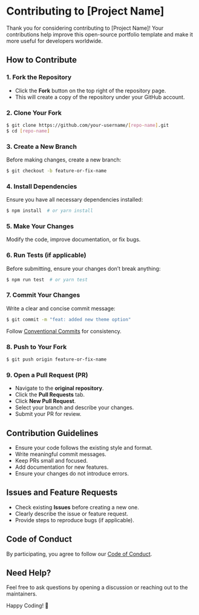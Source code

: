# Contributing to [Project Name]

Thank you for considering contributing to [Project Name]! Your contributions help improve this open-source portfolio template and make it more useful for developers worldwide.

## How to Contribute

### 1. Fork the Repository
- Click the **Fork** button on the top right of the repository page.
- This will create a copy of the repository under your GitHub account.

### 2. Clone Your Fork
```sh
$ git clone https://github.com/your-username/[repo-name].git
$ cd [repo-name]
```

### 3. Create a New Branch
Before making changes, create a new branch:
```sh
$ git checkout -b feature-or-fix-name
```

### 4. Install Dependencies
Ensure you have all necessary dependencies installed:
```sh
$ npm install  # or yarn install
```

### 5. Make Your Changes
Modify the code, improve documentation, or fix bugs.

### 6. Run Tests (if applicable)
Before submitting, ensure your changes don’t break anything:
```sh
$ npm run test  # or yarn test
```

### 7. Commit Your Changes
Write a clear and concise commit message:
```sh
$ git commit -m "feat: added new theme option"
```
Follow [Conventional Commits](https://www.conventionalcommits.org/) for consistency.

### 8. Push to Your Fork
```sh
$ git push origin feature-or-fix-name
```

### 9. Open a Pull Request (PR)
- Navigate to the **original repository**.
- Click the **Pull Requests** tab.
- Click **New Pull Request**.
- Select your branch and describe your changes.
- Submit your PR for review.

## Contribution Guidelines
- Ensure your code follows the existing style and format.
- Write meaningful commit messages.
- Keep PRs small and focused.
- Add documentation for new features.
- Ensure your changes do not introduce errors.

## Issues and Feature Requests
- Check existing **Issues** before creating a new one.
- Clearly describe the issue or feature request.
- Provide steps to reproduce bugs (if applicable).

## Code of Conduct
By participating, you agree to follow our [Code of Conduct](CODE_OF_CONDUCT.md).

## Need Help?
Feel free to ask questions by opening a discussion or reaching out to the maintainers.

Happy Coding! 🚀

